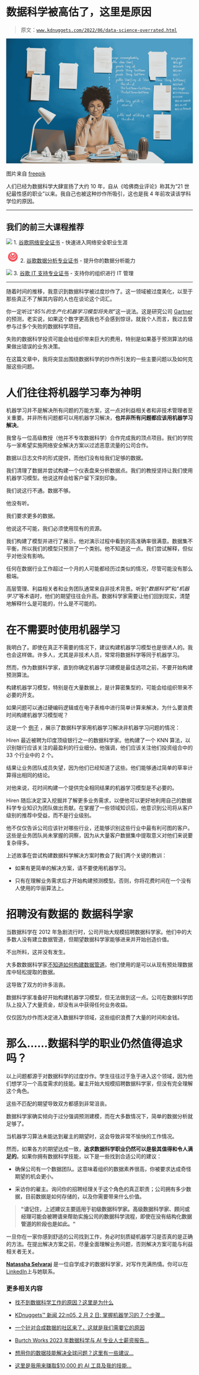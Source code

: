# 数据科学被高估了，这里是原因

> 原文：[`www.kdnuggets.com/2022/06/data-science-overrated.html`](https://www.kdnuggets.com/2022/06/data-science-overrated.html)

![数据科学被高估了，这里是原因](img/a4bd05a80db5b0d5276d34630b7462f7.png)

图片来自 [freepik](https://www.freepik.com/free-photo/skilled-satisfied-freelance-student-watches-streaming-business-news-sits-good-mood-coworking-space-with-opened-laptop-computer-thinks-ideas-new-science-project_12930957.htm#query=thinking%20science&position=11&from_view=search)

人们已经为数据科学大肆宣扬了大约 10 年，自从《哈佛商业评论》称其为“21 世纪最性感的职业”以来。我自己也被这种炒作所吸引，这也是我 4 年前攻读该学科学位的原因。

* * *

## 我们的前三大课程推荐

![](img/0244c01ba9267c002ef39d4907e0b8fb.png) 1\. [谷歌网络安全证书](https://www.kdnuggets.com/google-cybersecurity) - 快速进入网络安全职业生涯

![](img/e225c49c3c91745821c8c0368bf04711.png) 2\. [谷歌数据分析专业证书](https://www.kdnuggets.com/google-data-analytics) - 提升你的数据分析能力

![](img/0244c01ba9267c002ef39d4907e0b8fb.png) 3\. [谷歌 IT 支持专业证书](https://www.kdnuggets.com/google-itsupport) - 支持你的组织进行 IT 管理

* * *

随着时间的推移，我意识到数据科学被过度炒作了。这一领域被过度美化，以至于那些真正不了解其内容的人也在谈论这个词汇。

你一定听过“*85%的生产化机器学习模型将失败*”这一说法。这是研究公司 [Gartner](https://www.iiot-world.com/industrial-iot/connected-industry/why-85-of-machine-learning-projects-fail/) 的预测，老实说，如果这个数字更高我也不会感到惊讶。就我个人而言，我过去曾参与过多个失败的数据科学项目。

失败的数据科学投资可能会给组织带来巨大的费用，特别是如果基于预测算法的结果做出错误的业务决策。

在这篇文章中，我将突显出围绕数据科学的炒作所引发的一些主要问题以及如何克服这些问题。

# 人们往往将机器学习奉为神明

机器学习并不是解决所有问题的万能方案，这一点对利益相关者和非技术管理者至关重要。并非所有问题都可以用机器学习解决，**也并非所有问题都应该用机器学习解决**。

我曾与一位高级教授（他并不专攻数据科学）合作完成我的顶点项目。我们的学院与一家希望实施网络安全解决方案以过滤恶意流量的公司合作。

数据以日志文件的形式提供，而他们没有给我们足够的数据。

我们清理了数据并尝试构建一个仪表盘来分析数据点。我们的教授坚持让我们使用机器学习模型。他说这样会给客户留下深刻印象。

我们说这行不通。数据不够。

他没有听。

我们要求更多的数据。

他说这不可能，我们必须使用现有的资源。

我们构建了模型并进行了展示，他对演示过程中看到的高准确率很满意。数据集不平衡，所以我们的模型只预测了一个类别。他不知道这一点。我们尝试解释，但似乎对他没有影响。

任何在数据行业工作超过一个月的人可能都经历过类似的情况，尽管可能没有那么极端。

高层管理、利益相关者和业务团队通常来自非技术背景。听到“*数据科学*”和“*机器学习*”等术语时，他们的期望往往会升高。数据科学家需要让他们回到现实，清楚地解释什么是可能的，什么是不可能的。

# 在不需要时使用机器学习

我明白了。即使在真正不需要的情况下，建议构建机器学习模型也是很诱人的。我也会这样做。许多人，尤其是非技术人员，常常将数据科学等同于机器学习。

然而，作为数据科学家，直到你确定机器学习建模是最佳选项之前，不要开始构建预测算法。

构建机器学习模型，特别是在大量数据上，是计算密集型的，可能会给组织带来不必要的开支。

如果问题可以通过硬编码逻辑或在电子表格中进行简单计算来解决，为什么要浪费时间构建机器学习模型呢？

这是一个 [例子](https://sloanreview.mit.edu/article/why-so-many-data-science-projects-fail-to-deliver/) ，展示了数据科学家用机器学习解决非机器学习问题的情况：

Hiren 最近被聘为印度顶级银行之一的数据科学家。他构建了一个 KNN 算法，以识别银行应该关注的最盈利的行业细分。他强调，他们应该关注他们投资组合中的 33 个行业中的 2 个。

结果让业务团队成员失望，因为他们已经知道了这些。他们能够通过简单的草率计算得出相同的结论。

对他来说，花时间构建一个提供完全相同结果的机器学习模型是不必要的。

Hiren 随后决定深入挖掘并了解更多业务需求，以便他可以更好地利用自己的数据科学专业知识为团队做出贡献。在掌握了一些领域知识后，他意识到公司将从客户级别的推荐中受益，而不是行业级别。

他不仅仅告诉公司应该针对哪些行业，还能够识别这些行业中最有利可图的客户。这些是业务团队尚未掌握的洞察，因为从大量客户数据集中提取意义对他们来说要复杂得多。

上述故事在尝试构建数据科学解决方案时教会了我们两个关键的教训：

+   如果有更简单的解决方案，请不要使用机器学习。

+   只有在理解业务需求后才开始构建预测模型。否则，你将花费时间在一个没有人使用的华丽算法上。

# 招聘没有数据的 数据科学家

当数据科学在 2012 年急剧流行时，公司开始大规模招聘数据科学家。他们中的大多数人没有建立数据管道，但期望数据科学家能够进来并开始创造价值。

不出所料，这并没有发生。

大多数数据科学家[不知道如何构建数据管道](https://towardsdatascience.com/data-science-without-any-data-6c1ae9509d92)。他们使用的是可以从现有预处理数据库中轻松提取的数据。

这导致了双方的许多沮丧。

数据科学家准备好开始构建机器学习模型，但无法做到这一点。公司在数据科学团队上投入了大量资金，却没有从中获得任何业务收益。

仅仅因为炒作而决定进入数据科学领域，这些组织浪费了大量的时间和金钱。

# 那么……数据科学的职业仍然值得追求吗？

以上问题都源于对数据科学的过度炒作。学生往往过于急于进入这个领域，因为他们想学习一个高度需求的技能。雇主开始大规模招聘数据科学家，但没有完全理解这个角色。

这些不匹配的期望导致双方都感到非常沮丧。

数据科学家确实倾向于过分强调预测建模，而在大多数情况下，简单的数据分析就足够了。

当机器学习算法未能达到雇主的期望时，这会导致非常不愉快的工作情况。

然而，如果各方的期望达成一致，**追求数据科学职业仍然可以是极其值得和令人满足的**。如果你拥有数据科学技能，以下是一些找到合适公司的建议：

+   确保公司有一个数据团队。这意味着组织的数据素养很高，你被要求达成奇怪期望的机会更小。

+   采访你的雇主。询问你的招聘经理关于这个角色的真正职责；公司拥有多少数据，目前数据是如何存储的，以及你需要带来什么价值。

> **"**请记住，上述建议主要适用于初级数据科学家。高级数据科学家、顾问或经理可能会被聘请来帮助实施公司的数据科学流程，即使在没有结构化数据管道的阶段也是如此。**"**

一旦你在一家你感到舒适的公司找到工作，务必时刻质疑机器学习是否真的是正确的方法。在提出解决方案之前，尽量全面理解业务问题，否则解决方案可能与利益相关者无关。

**[Natassha Selvaraj](https://www.natasshaselvaraj.com/)** 是一位自学成才的数据科学家，对写作充满热情。你可以在[LinkedIn](https://www.linkedin.com/in/natassha-selvaraj-33430717a/)上与她联系。

### 更多相关内容

+   [找不到数据科学工作的原因？这里是为什么](https://www.kdnuggets.com/2022/01/unable-land-data-science-job.html)

+   [KDnuggets™ 新闻 22:n05, 2 月 2 日: 掌握机器学习的 7 个步骤…](https://www.kdnuggets.com/2022/n05.html)

+   [一个针对合成数据的社区来了，这就是我们需要它的原因](https://www.kdnuggets.com/2022/04/community-synthetic-data-need.html)

+   [Burtch Works 2023 年数据科学与 AI 专业人士薪资报告…](https://www.kdnuggets.com/2023/08/burtch-works-2023-data-science-ai-professionals-salary-report.html)

+   [想用你的数据技能解决全球问题？这里有一些建议…](https://www.kdnuggets.com/2022/04/jhu-want-data-skills-solve-global-problems.html)

+   [这里是我用来赚取$10,000 的 AI 工具及我的技能…](https://www.kdnuggets.com/2023/07/ai-tools-along-skills-make-10000-monthly-bs.html)
